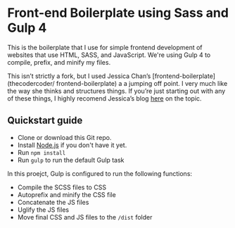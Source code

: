 # Front-end Boilerplate using Sass and Gulp 4

This is the boilerplate that I use for simple frontend development of websites that use HTML, SASS, and JavaScript. We're using Gulp 4 to compile, prefix, and minify my files.

This isn’t strictly a fork, but I used Jessica Chan’s [frontend-boilerplate](thecodercoder/
frontend-boilerplate) a a jumping off point. I very much like the way she thinks and structures things. If you’re just starting out with any of these things, I highly recomend Jessica’s blog [here](https://coder-coder.com/gulp-4-walk-through) on the topic.

## Quickstart guide

* Clone or download this Git repo.
* Install [Node.js](https://nodejs.org/en/) if you don't have it yet.
* Run `npm install`
* Run `gulp` to run the default Gulp task

In this proejct, Gulp is configured to run the following functions:

* Compile the SCSS files to CSS
* Autoprefix and minify the CSS file
* Concatenate the JS files
* Uglify the JS files
* Move final CSS and JS files to the `/dist` folder
 
